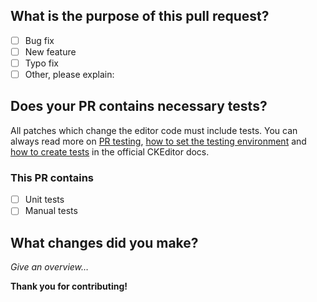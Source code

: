 ## What is the purpose of this pull request?

- [ ] Bug fix
- [ ] New feature
- [ ] Typo fix
- [ ] Other, please explain:

## Does your PR contains necessary tests?

All patches which change the editor code must include tests. You can always read more
on [PR testing](http://docs.ckeditor.com/#!/guide/dev_contributing_code-section-tests),
[how to set the testing environment](http://docs.ckeditor.com/#!/guide/dev_tests) and
[how to create tests](http://docs.ckeditor.com/#!/guide/dev_tests-section-creating-your-own-test)
in the official CKEditor docs.

### This PR contains

- [ ] Unit tests
- [ ] Manual tests

## What changes did you make?

*Give an overview…*

**Thank you for contributing!**
